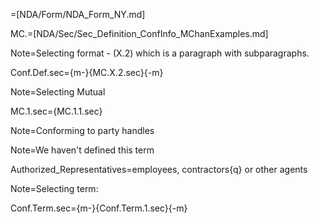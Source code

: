 =[NDA/Form/NDA_Form_NY.md]

MC.=[NDA/Sec/Sec_Definition_ConfInfo_MChanExamples.md]

Note=Selecting format - (X.2) which is a paragraph with subparagraphs.

Conf.Def.sec={m-}{MC.X.2.sec}{-m}

Note=Selecting Mutual

MC.1.sec={MC.1.1.sec}

Note=Conforming to party handles

Note=We haven't defined this term

Authorized_Representatives=employees, contractors{q} or other agents  

Note=Selecting term:

Conf.Term.sec={m-}{Conf.Term.1.sec}{-m}